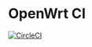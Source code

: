 # OpenWrt CI

[![CircleCI](https://circleci.com/gh/openwrt-dev/ci/tree/openwrt-19.07.svg?style=svg)](https://circleci.com/gh/openwrt-dev/ci/tree/openwrt-19.07)
